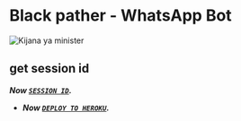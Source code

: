 # Black pather - WhatsApp Bot

![Kijana ya minister](https://files.catbox.moe/ewfbqs.jpg) <!-- Replace with the actual image URL -->

## get session id 
***Now [`SESSION ID`](https://keithmd.onrender.com/pair).***


- ***Now [`DEPLOY TO HEROKU`](https://dashboard.heroku.com/new?template=https://github.com/kijanamiso681/Black-panther).***
